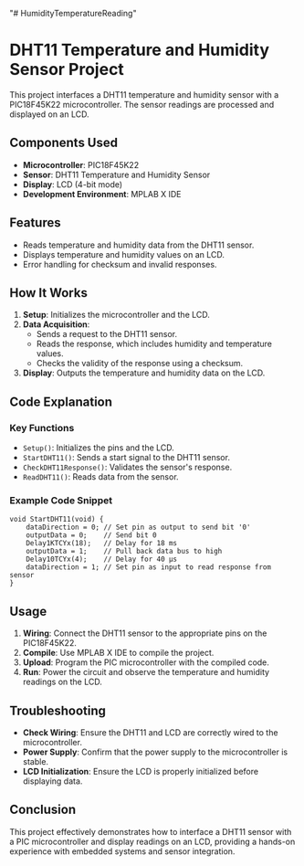 "# HumidityTemperatureReading" 

# DHT11 Temperature and Humidity Sensor Project

This project interfaces a DHT11 temperature and humidity sensor with a PIC18F45K22 microcontroller. The sensor readings are processed and displayed on an LCD.

## Components Used

- **Microcontroller**: PIC18F45K22
- **Sensor**: DHT11 Temperature and Humidity Sensor
- **Display**: LCD (4-bit mode)
- **Development Environment**: MPLAB X IDE

## Features

- Reads temperature and humidity data from the DHT11 sensor.
- Displays temperature and humidity values on an LCD.
- Error handling for checksum and invalid responses.

## How It Works

1. **Setup**: Initializes the microcontroller and the LCD.
2. **Data Acquisition**:
   - Sends a request to the DHT11 sensor.
   - Reads the response, which includes humidity and temperature values.
   - Checks the validity of the response using a checksum.
3. **Display**: Outputs the temperature and humidity data on the LCD.

## Code Explanation

### Key Functions

- `Setup()`: Initializes the pins and the LCD.
- `StartDHT11()`: Sends a start signal to the DHT11 sensor.
- `CheckDHT11Response()`: Validates the sensor's response.
- `ReadDHT11()`: Reads data from the sensor.

### Example Code Snippet

```
void StartDHT11(void) {
    dataDirection = 0; // Set pin as output to send bit '0'
    outputData = 0;    // Send bit 0 
    Delay1KTCYx(18);   // Delay for 18 ms
    outputData = 1;    // Pull back data bus to high 
    Delay10TCYx(4);    // Delay for 40 µs
    dataDirection = 1; // Set pin as input to read response from sensor
}
```

## Usage

1. **Wiring**: Connect the DHT11 sensor to the appropriate pins on the PIC18F45K22.
2. **Compile**: Use MPLAB X IDE to compile the project.
3. **Upload**: Program the PIC microcontroller with the compiled code.
4. **Run**: Power the circuit and observe the temperature and humidity readings on the LCD.

## Troubleshooting

- **Check Wiring**: Ensure the DHT11 and LCD are correctly wired to the microcontroller.
- **Power Supply**: Confirm that the power supply to the microcontroller is stable.
- **LCD Initialization**: Ensure the LCD is properly initialized before displaying data.

## Conclusion

This project effectively demonstrates how to interface a DHT11 sensor with a PIC microcontroller and display readings on an LCD, providing a hands-on experience with embedded systems and sensor integration.


